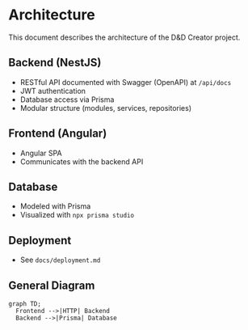 # Architecture

This document describes the architecture of the D&D Creator project.

## Backend (NestJS)

- RESTful API documented with Swagger (OpenAPI) at `/api/docs`
- JWT authentication
- Database access via Prisma
- Modular structure (modules, services, repositories)

## Frontend (Angular)

- Angular SPA
- Communicates with the backend API

## Database

- Modeled with Prisma
- Visualized with `npx prisma studio`

## Deployment

- See `docs/deployment.md`

## General Diagram

```mermaid
graph TD;
  Frontend -->|HTTP| Backend
  Backend -->|Prisma| Database
```
